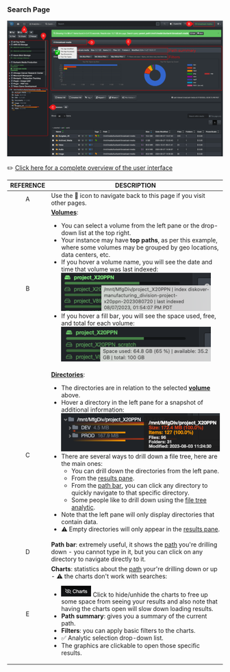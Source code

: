 <p id="search_page"></p>

### Search Page

![Image: Accessing the Search Page](images/basic_search_page.png)

✏️ [Click here for a complete overview of the user interface](#ui_overview)

| REFERENCE | DESCRIPTION |
| :---: | --- |
| A | Use the 📁 icon to navigate back to this page if you visit other pages. |
| B | <a id="select_volume"></a> [**Volumes**](#volume):<ul><li>You can select a volume from the left pane or the drop-down list at the top right.</li><li>Your instance may have **top paths**, as per this example, where some volumes may be grouped by geo locations, data centers, etc.</li><li>If you hover a volume name, you will see the date and time that volume was last indexed:<br><img src="images/image_file_search_hovering_volume.png" width="350"></li><li>If you hover a fill bar, you will see the space used, free, and total for each volume:<br><img src="images/image_file_search_hovering_fill_bar.png" width="350"></li></ul> |
| C | <a id="select_directory"></a> [**Directories**](#directory):<ul><li>The directories are in relation to the selected [**volume**](#volume) above.</li><li>Hover a directory in the left pane for a snapshot of additional information:<br><img src="images/image_file_search_hovering_directory.png" width="400"></li><li>There are several ways to drill down a file tree, here are the main ones:<ul><li>You can drill down the directories from the left pane.</li><li>From the [results pane](#results_pane).</li><li>From the [path bar](#path_bar), you can click any directory to quickly navigate to that specific directory.</li><li>Some people like to drill down using the [file tree analytic](#filetree).</li></ul><li>Note that the left pane will only display directories that contain data.</li><li>⚠️ Empty directories will only appear in the [results pane](#results_pane).</li></ul> |
| D | **Path bar**: extremely useful, it shows the [path](#path) you're drilling down - you cannot type in it, but you can click on any directory to navigate directly to it. |
| E | <a id="search_page_charts"></a> **Charts**: statistics about the [path](#path) your're drilling down or up - ⚠️ the charts don't work with searches:<ul><li><img src="images/icon_charts_hide.png" width="70"> Click to hide/unhide the charts to free up some space from seeing your results and also note that having the charts open will slow down loading results.</li><li>**Path summary**: gives you a summary of the current path.</li><li>**Filters**: you can apply basic filters to the charts.</li><li>✅ Analytic selection drop-down list.</li><li>The graphics are clickable to open those specific results.</li><ul> |

